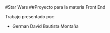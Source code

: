 #Star Wars
##Proyecto para la materia Front End

Trabajo presentado por:
* German David Bautista Montaña
